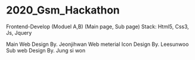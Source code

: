 # 2020_Gsm_Hackathon
Frontend-Develop (Moduel A,B)
(Main page, Sub page)
Stack: Html5, Css3, Js, Jquery

Main Web Design By. Jeonjihwan
Web meterial Icon Design By. Leesunwoo
Sub web Design By. Jung si won
